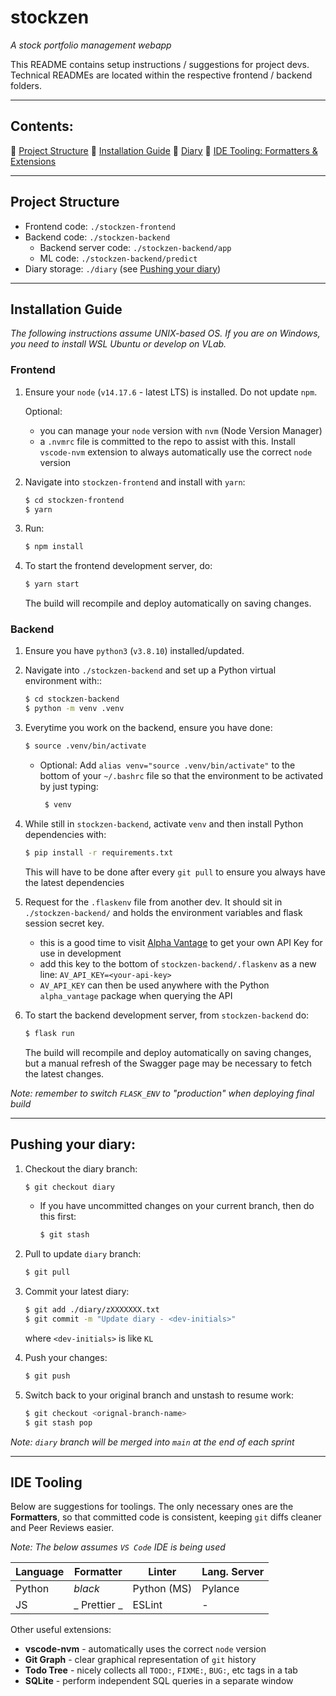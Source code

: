 # stockzen

_A stock portfolio management webapp_

This README contains setup instructions / suggestions for project devs.
Technical READMEs are located within the respective frontend / backend folders.

---

## Contents:

:whale: [Project Structure](#project-structure)
:bee: [Installation Guide](#installation-guide)
:frog: [Diary](#pushing-your-diary)
:baby_chick: [IDE Tooling: Formatters & Extensions](#IDE-tooling)

---

## Project Structure

- Frontend code: `./stockzen-frontend`
- Backend code: `./stockzen-backend`
  - Backend server code: `./stockzen-backend/app`
  - ML code: `./stockzen-backend/predict`
- Diary storage: `./diary` (see [Pushing your diary](#pushing-your-diary))

---

## Installation Guide

_The following instructions assume UNIX-based OS. If you are on Windows, you need to install WSL Ubuntu or develop on VLab._

### Frontend

1. Ensure your `node` (`v14.17.6` - latest LTS) is installed. Do not update `npm`.

   Optional:

   - you can manage your `node` version with `nvm` (Node Version Manager)
   - a `.nvmrc` file is committed to the repo to assist with this. Install `vscode-nvm` extension to always automatically use the correct `node` version

2. Navigate into `stockzen-frontend` and install with `yarn`:

   ```sh
   $ cd stockzen-frontend
   $ yarn
   ```

3. Run:

   ```sh
   $ npm install
   ```

4. To start the frontend development server, do:

   ```sh
   $ yarn start
   ```

   The build will recompile and deploy automatically on saving changes.

### Backend

1. Ensure you have `python3` (`v3.8.10`) installed/updated.

2. Navigate into `./stockzen-backend` and set up a Python virtual environment with::

   ```sh
   $ cd stockzen-backend
   $ python -m venv .venv
   ```

3. Everytime you work on the backend, ensure you have done:

   ```sh
   $ source .venv/bin/activate
   ```

   - Optional:
     Add `alias venv="source .venv/bin/activate"` to the bottom of your `~/.bashrc` file so that the environment to be activated by just typing:
     ```sh
      $ venv
     ```

4. While still in `stockzen-backend`, activate `venv` and then install Python dependencies with:

   ```sh
   $ pip install -r requirements.txt
   ```

   This will have to be done after every `git pull` to ensure you always have the latest dependencies

5. Request for the `.flaskenv` file from another dev. It should sit in `./stockzen-backend/` and holds the environment variables and flask session secret key.

   - this is a good time to visit [Alpha Vantage](https://www.alphavantage.co/support/#api-key) to get your own API Key for use in development
   - add this key to the bottom of `stockzen-backend/.flaskenv` as a new line: `AV_API_KEY=<your-api-key>`
   - `AV_API_KEY` can then be used anywhere with the Python `alpha_vantage` package when querying the API

6. To start the backend development server, from `stockzen-backend` do:

   ```sh
   $ flask run
   ```

   The build will recompile and deploy automatically on saving changes, but a manual refresh of the Swagger page may be necessary to fetch the latest changes.

_Note: remember to switch `FLASK_ENV` to "production" when deploying final build_

---

## Pushing your diary:

1. Checkout the diary branch:
   ```sh
   $ git checkout diary
   ```
   - If you have uncommitted changes on your current branch, then do this first:
     ```sh
     $ git stash
     ```
2. Pull to update `diary` branch:

   ```sh
   $ git pull
   ```

3. Commit your latest diary:

   ```sh
   $ git add ./diary/zXXXXXXX.txt
   $ git commit -m "Update diary - <dev-initials>"
   ```

   where `<dev-initials>` is like `KL`

4. Push your changes:

   ```sh
   $ git push
   ```

5. Switch back to your original branch and unstash to resume work:

   ```sh
   $ git checkout <orignal-branch-name>
   $ git stash pop
   ```

_Note: `diary` branch will be merged into `main` at the end of each sprint_

---

## IDE Tooling

Below are suggestions for toolings.
The only necessary ones are the **Formatters**, so that committed code is consistent, keeping `git` diffs cleaner and Peer Reviews easier.

_Note: The below assumes `VS Code` IDE is being used_

| Language | Formatter    | Linter      | Lang. Server |
| -------- | ------------ | ----------- | ------------ |
| Python   | _black_      | Python (MS) | Pylance      |
| JS       | _ Prettier _ | ESLint      | -            |

Other useful extensions:

- **vscode-nvm** - automatically uses the correct `node` version
- **Git Graph** - clear graphical representation of `git` history
- **Todo Tree** - nicely collects all `TODO:`, `FIXME:`, `BUG:`, etc tags in a tab
- **SQLite** - perform independent SQL queries in a separate window
